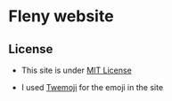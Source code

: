 # Fleny website

## License

- This site is under [MIT License](https://opensource.org/licenses/MIT)

- I used [Twemoji](https://twemoji.twitter.com/) for the emoji in the site
